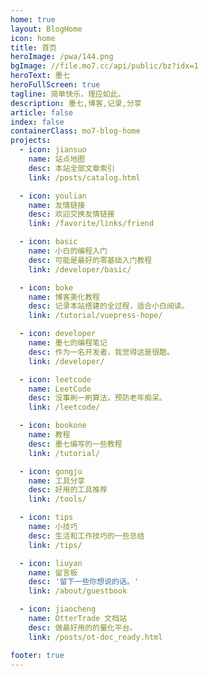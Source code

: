 ```yaml
---
home: true
layout: BlogHome
icon: home
title: 首页
heroImage: /pwa/144.png
bgImage: //file.mo7.cc/api/public/bz?idx=1
heroText: 墨七
heroFullScreen: true
tagline: 简单快乐，理应如此。
description: 墨七,博客,记录,分享
article: false
index: false
containerClass: mo7-blog-home
projects:
  - icon: jiansuo
    name: 站点地图
    desc: 本站全部文章索引
    link: /posts/catalog.html

  - icon: youlian
    name: 友情链接
    desc: 欢迎交换友情链接
    link: /favorite/links/friend

  - icon: basic
    name: 小白的编程入门
    desc: 可能是最好的零基础入门教程
    link: /developer/basic/

  - icon: boke
    name: 博客美化教程
    desc: 记录本站搭建的全过程，适合小白阅读。
    link: /tutorial/vuepress-hope/

  - icon: developer
    name: 墨七的编程笔记
    desc: 作为一名开发者，我觉得这是很酷。
    link: /developer/

  - icon: leetcode
    name: LeetCode
    desc: 没事刷一刷算法，预防老年痴呆。
    link: /leetcode/

  - icon: bookone
    name: 教程
    desc: 墨七编写的一些教程
    link: /tutorial/

  - icon: gongju
    name: 工具分享
    desc: 好用的工具推荐
    link: /tools/

  - icon: tips
    name: 小技巧
    desc: 生活和工作技巧的一些总结
    link: /tips/

  - icon: liuyan
    name: 留言板
    desc: '留下一些你想说的话。'
    link: /about/guestbook

  - icon: jiaocheng
    name: OtterTrade 文档站
    desc: 做最好用的的量化平台。
    link: /posts/ot-doc_ready.html

footer: true
---
```

